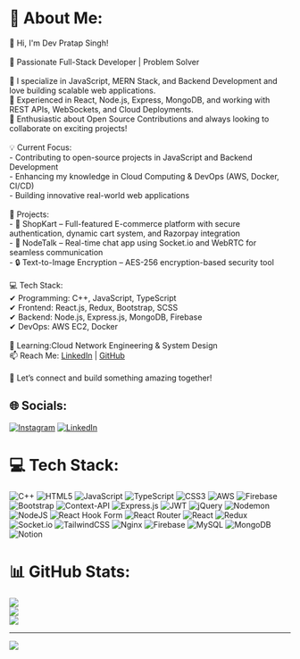 # 💫 About Me:
👋 Hi, I'm Dev Pratap Singh!  <br><br>🚀 Passionate Full-Stack Developer | Problem Solver  <br><br>🔹 I specialize in JavaScript, MERN Stack, and Backend Development and love building scalable web applications.  <br>🔹 Experienced in React, Node.js, Express, MongoDB, and working with REST APIs, WebSockets, and Cloud Deployments.  <br>🔹 Enthusiastic about Open Source Contributions and always looking to collaborate on exciting projects!  <br><br>💡 Current Focus: <br>- Contributing to open-source projects in JavaScript and Backend Development <br>- Enhancing my knowledge in Cloud Computing & DevOps (AWS, Docker, CI/CD)<br>- Building innovative real-world web applications <br><br>📌 Projects:<br>- 🛒 ShopKart – Full-featured E-commerce platform with secure authentication, dynamic cart system, and Razorpay integration  <br>- 💬 NodeTalk – Real-time chat app using Socket.io and WebRTC for seamless communication  <br>- 🔒 Text-to-Image Encryption – AES-256 encryption-based security tool  <br><br>💻 Tech Stack: <br>✔ Programming: C++, JavaScript, TypeScript <br>✔ Frontend: React.js, Redux, Bootstrap, SCSS  <br>✔ Backend: Node.js, Express.js, MongoDB, Firebase<br>✔ DevOps: AWS EC2, Docker  <br><br>🌱 Learning:Cloud Network Engineering & System Design<br>📫 Reach Me: [LinkedIn](https://www.linkedin.com/in/d3vpratap/) | [GitHub](https://github.com/d3vpratap)  <br><br>🚀 Let’s connect and build something amazing together!


## 🌐 Socials:
[![Instagram](https://img.shields.io/badge/Instagram-%23E4405F.svg?logo=Instagram&logoColor=white)](https://instagram.com/d3vpratap) [![LinkedIn](https://img.shields.io/badge/LinkedIn-%230077B5.svg?logo=linkedin&logoColor=white)](https://linkedin.com/in/d3vpratap) 

# 💻 Tech Stack:
![C++](https://img.shields.io/badge/c++-%2300599C.svg?style=for-the-badge&logo=c%2B%2B&logoColor=white) ![HTML5](https://img.shields.io/badge/html5-%23E34F26.svg?style=for-the-badge&logo=html5&logoColor=white) ![JavaScript](https://img.shields.io/badge/javascript-%23323330.svg?style=for-the-badge&logo=javascript&logoColor=%23F7DF1E) ![TypeScript](https://img.shields.io/badge/typescript-%23007ACC.svg?style=for-the-badge&logo=typescript&logoColor=white) ![CSS3](https://img.shields.io/badge/css3-%231572B6.svg?style=for-the-badge&logo=css3&logoColor=white) ![AWS](https://img.shields.io/badge/AWS-%23FF9900.svg?style=for-the-badge&logo=amazon-aws&logoColor=white) ![Firebase](https://img.shields.io/badge/firebase-%23039BE5.svg?style=for-the-badge&logo=firebase) ![Bootstrap](https://img.shields.io/badge/bootstrap-%238511FA.svg?style=for-the-badge&logo=bootstrap&logoColor=white) ![Context-API](https://img.shields.io/badge/Context--Api-000000?style=for-the-badge&logo=react) ![Express.js](https://img.shields.io/badge/express.js-%23404d59.svg?style=for-the-badge&logo=express&logoColor=%2361DAFB) ![JWT](https://img.shields.io/badge/JWT-black?style=for-the-badge&logo=JSON%20web%20tokens) ![jQuery](https://img.shields.io/badge/jquery-%230769AD.svg?style=for-the-badge&logo=jquery&logoColor=white) ![Nodemon](https://img.shields.io/badge/NODEMON-%23323330.svg?style=for-the-badge&logo=nodemon&logoColor=%BBDEAD) ![NodeJS](https://img.shields.io/badge/node.js-6DA55F?style=for-the-badge&logo=node.js&logoColor=white) ![React Hook Form](https://img.shields.io/badge/React%20Hook%20Form-%23EC5990.svg?style=for-the-badge&logo=reacthookform&logoColor=white) ![React Router](https://img.shields.io/badge/React_Router-CA4245?style=for-the-badge&logo=react-router&logoColor=white) ![React](https://img.shields.io/badge/react-%2320232a.svg?style=for-the-badge&logo=react&logoColor=%2361DAFB) ![Redux](https://img.shields.io/badge/redux-%23593d88.svg?style=for-the-badge&logo=redux&logoColor=white) ![Socket.io](https://img.shields.io/badge/Socket.io-black?style=for-the-badge&logo=socket.io&badgeColor=010101) ![TailwindCSS](https://img.shields.io/badge/tailwindcss-%2338B2AC.svg?style=for-the-badge&logo=tailwind-css&logoColor=white) ![Nginx](https://img.shields.io/badge/nginx-%23009639.svg?style=for-the-badge&logo=nginx&logoColor=white) ![Firebase](https://img.shields.io/badge/firebase-a08021?style=for-the-badge&logo=firebase&logoColor=ffcd34) ![MySQL](https://img.shields.io/badge/mysql-4479A1.svg?style=for-the-badge&logo=mysql&logoColor=white) ![MongoDB](https://img.shields.io/badge/MongoDB-%234ea94b.svg?style=for-the-badge&logo=mongodb&logoColor=white) ![Notion](https://img.shields.io/badge/Notion-%23000000.svg?style=for-the-badge&logo=notion&logoColor=white)
# 📊 GitHub Stats:
![](https://github-readme-stats.vercel.app/api?username=d3vpratap&theme=shadow_blue&hide_border=true&include_all_commits=true&count_private=false)<br/>
![](https://github-readme-streak-stats.herokuapp.com/?user=d3vpratap&theme=shadow_blue&hide_border=true)<br/>
![](https://github-readme-stats.vercel.app/api/top-langs/?username=d3vpratap&theme=shadow_blue&hide_border=true&include_all_commits=true&count_private=false&layout=compact)

---
[![](https://visitcount.itsvg.in/api?id=d3vpratap&icon=0&color=0)](https://visitcount.itsvg.in)

<!-- Proudly created with GPRM ( https://gprm.itsvg.in ) -->
